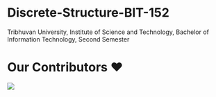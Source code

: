 # Discrete-Structure-BIT-152

Tribhuvan University, Institute of Science and Technology, Bachelor of Information Technology, Second Semester

# Our Contributors ❤️

<a href="https://github.com/CodeatBIT/Discrete-Structure-BIT-152/graphs/contributors">
  <img src="https://contrib.rocks/image?repo=CodeatBIT/Discrete-Structure-BIT-152" />
</a>
